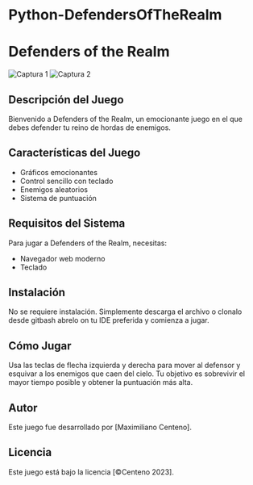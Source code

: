 # Python-DefendersOfTheRealm
# Defenders of the Realm

![Captura 1](https://i.imgur.com/apIDF3b.png)
![Captura 2](https://i.imgur.com/ifoinrD.png)

## Descripción del Juego

Bienvenido a Defenders of the Realm, un emocionante juego en el que debes defender tu reino de hordas de enemigos.

## Características del Juego

- Gráficos emocionantes
- Control sencillo con teclado
- Enemigos aleatorios
- Sistema de puntuación

## Requisitos del Sistema

Para jugar a Defenders of the Realm, necesitas:

- Navegador web moderno
- Teclado

## Instalación

No se requiere instalación. Simplemente descarga el archivo o clonalo desde gitbash abrelo on tu IDE preferida y comienza a jugar.

## Cómo Jugar

Usa las teclas de flecha izquierda y derecha para mover al defensor y esquivar a los enemigos que caen del cielo. Tu objetivo es sobrevivir el mayor tiempo posible y obtener la puntuación más alta.

## Autor

Este juego fue desarrollado por [Maximiliano Centeno].

## Licencia

Este juego está bajo la licencia [©Centeno 2023].


